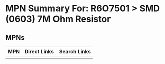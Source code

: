 



# MPN Summary For: R6O7501 > SMD (0603) 7M Ohm Resistor

## MPNs
  

|MPN|Direct Links|Search Links|
| :--- | :--- | :--- |
||||
